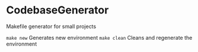 # CodebaseGenerator
 Makefile generator for small projects

```make new```
Generates new environment
```make clean```
Cleans and regenerate the environment